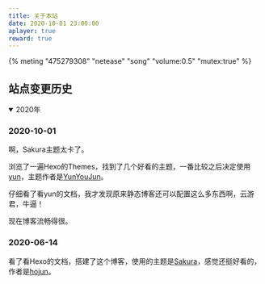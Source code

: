 ```yaml
---
title: 关于本站
date: 2020-10-01 23:00:00
aplayer: true
reward: true
---
```


{% meting "475279308" "netease" "song" "volume:0.5" "mutex:true" %}

## 站点变更历史

<details open>
<summary>2020年</summary>

### 2020-10-01

啊，Sakura主题太卡了。  

浏览了一遍Hexo的Themes，找到了几个好看的主题，一番比较之后决定使用[yun](https://yun.yunyoujun.cn)，主题作者是[YunYouJun](https://github.com/YunYouJun)。  

仔细看了看yun的文档，我才发现原来静态博客还可以配置这么多东西啊，云游君，牛逼！  

现在博客流畅得很。  

### 2020-06-14

看了看Hexo的文档，搭建了这个博客，使用的主题是[Sakura](https://docs.hojun.cn/sakura/docs/#/)，感觉还挺好看的，作者是[hojun](https://github.com/honjun)。  

</details>